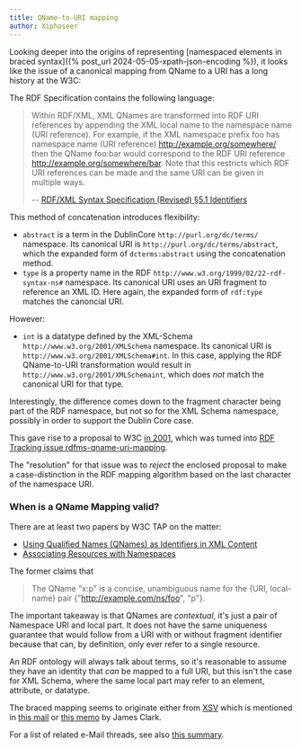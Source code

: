 ```yaml
---
title: QName-to-URI mapping
author: Xiphoseer
---
```


Looking deeper into the origins of representing
[namespaced elements in braced syntax]({% post_url 2024-05-05-xpath-json-encoding %}),
it looks like the issue of a canonical mapping from QName to a URI has a long history at the W3C:

The RDF Specification contains the following language:

> Within RDF/XML, XML QNames are transformed into RDF URI references by appending the XML local name to the namespace name (URI reference). For example, if the XML namespace prefix foo has namespace name (URI reference) http://example.org/somewhere/ then the QName foo:bar would correspond to the RDF URI reference http://example.org/somewhere/bar. Note that this restricts which RDF URI references can be made and the same URI can be given in multiple ways.
>
> -- [RDF/XML Syntax Specification (Revised) §5.1 Identifiers](https://www.w3.org/TR/REC-rdf-syntax/#section-Identifiers)

This method of concatenation introduces flexibility:

- `abstract` is a term in the DublinCore `http://purl.org/dc/terms/` namespace. Its canonical
  URI is `http://purl.org/dc/terms/abstract`, which the expanded form of `dcterms:abstract`
  using the concatenation method.
- `type` is a property name in the RDF `http://www.w3.org/1999/02/22-rdf-syntax-ns#` namespace.
  Its canonical URI uses an URI fragment to reference an XML ID. Here again, the expanded
  form of `rdf:type` matches the canoncial URI.

However:

- `int` is a datatype defined by the XML-Schema `http://www.w3.org/2001/XMLSchema` namespace.
  Its canonical URI is `http://www.w3.org/2001/XMLSchema#int`. In this case, applying the
  RDF QName-to-URI transformation would result in `http://www.w3.org/2001/XMLSchemaint`,
  which does _not_ match the canonical URI for that type.

Interestingly, the difference comes down to the fragment character being part of the RDF
namespace, but not so for the XML Schema namespace, possibly in order to support the
Dublin Core case.

This gave rise to a proposal to W3C [in 2001][www-rdf-comments/2001JanMar/0082], which was turned into [RDF Tracking issue rdfms-qname-uri-mapping](https://www.w3.org/2000/03/rdf-tracking/#rdfms-qname-uri-mapping).

The "resolution" for that issue was to _reject_ the enclosed proposal to make a case-distinction
in the RDF mapping algorithm based on the last character of the namespace URI.

### When is a QName Mapping valid?

There are at least two papers by W3C TAP on the matter:

- [Using Qualified Names (QNames) as Identifiers in XML Content](https://www.w3.org/2001/tag/doc/qnameids)
- [Associating Resources with Namespaces](https://www.w3.org/2001/tag/doc/nsDocuments/)

The former claims that

> The QName "x:p" is a concise, unambiguous name for the {URI, local-name} pair {"http://example.com/ns/foo", "p"}.

The important takeaway is that QNames are _contextual_, it's just a pair of Namespace URI and local part.
It does not have the same uniqueness guarantee that would follow from a URI with or without fragment identifier
because that can, by definition, only ever refer to a single resource.

An RDF ontology will always talk about terms, so it's reasonable to assume they have an identity that _can_ be mapped
to a full URI, but this isn't the case for XML Schema, where the same local part may
refer to an element, attribute, or datatype.

The braced mapping seems to originate either from [XSV] which is mentioned in [this mail](https://lists.w3.org/Archives/Public/www-rdf-interest/2001May/0055.html) or [this memo](http://jclark.com/xml/xmlns.htm) by James Clark.

For a list of related e-Mail threads, see also [this summary](https://lists.w3.org/Archives/Public/www-rdf-comments/2001JulSep/0124.html).

[www-rdf-comments/2001JanMar/0082]: https://lists.w3.org/Archives/Public/www-rdf-comments/2001JanMar/0082.html
[XSV]: https://www.cogsci.ed.ac.uk/~ht/xsv-status.html
